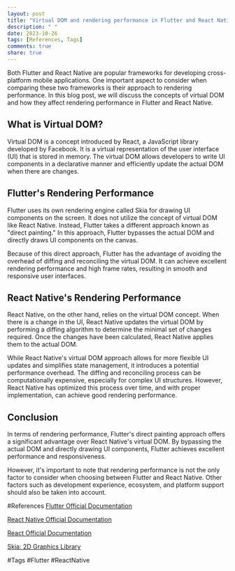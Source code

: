 ```yaml
---
layout: post
title: "Virtual DOM and rendering performance in Flutter and React Native"
description: " "
date: 2023-10-26
tags: [References, Tags]
comments: true
share: true
---
```


Both Flutter and React Native are popular frameworks for developing cross-platform mobile applications. One important aspect to consider when comparing these two frameworks is their approach to rendering performance. In this blog post, we will discuss the concepts of virtual DOM and how they affect rendering performance in Flutter and React Native.

## What is Virtual DOM?

Virtual DOM is a concept introduced by React, a JavaScript library developed by Facebook. It is a virtual representation of the user interface (UI) that is stored in memory. The virtual DOM allows developers to write UI components in a declarative manner and efficiently update the actual DOM when there are changes.

## Flutter's Rendering Performance

Flutter uses its own rendering engine called Skia for drawing UI components on the screen. It does not utilize the concept of virtual DOM like React Native. Instead, Flutter takes a different approach known as "direct painting." In this approach, Flutter bypasses the actual DOM and directly draws UI components on the canvas.

Because of this direct approach, Flutter has the advantage of avoiding the overhead of diffing and reconciling the virtual DOM. It can achieve excellent rendering performance and high frame rates, resulting in smooth and responsive user interfaces.

## React Native's Rendering Performance

React Native, on the other hand, relies on the virtual DOM concept. When there is a change in the UI, React Native updates the virtual DOM by performing a diffing algorithm to determine the minimal set of changes required. Once the changes have been calculated, React Native applies them to the actual DOM.

While React Native's virtual DOM approach allows for more flexible UI updates and simplifies state management, it introduces a potential performance overhead. The diffing and reconciling process can be computationally expensive, especially for complex UI structures. However, React Native has optimized this process over time, and with proper implementation, can achieve good rendering performance.

## Conclusion

In terms of rendering performance, Flutter's direct painting approach offers a significant advantage over React Native's virtual DOM. By bypassing the actual DOM and directly drawing UI components, Flutter achieves excellent performance and responsiveness.

However, it's important to note that rendering performance is not the only factor to consider when choosing between Flutter and React Native. Other factors such as development experience, ecosystem, and platform support should also be taken into account.

#References
[Flutter Official Documentation](https://flutter.dev/) 

[React Native Official Documentation](https://reactnative.dev/) 

[React Official Documentation](https://reactjs.org/) 

[Skia: 2D Graphics Library](https://skia.org/) 

#Tags
#Flutter #ReactNative